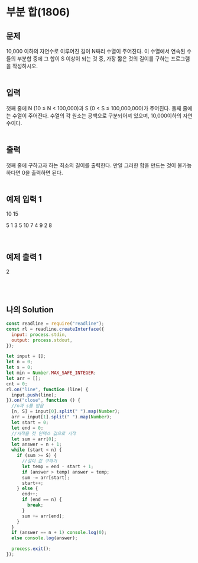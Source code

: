 # 부분 합(1806)

## 문제

10,000 이하의 자연수로 이루어진 길이 N짜리 수열이 주어진다. 이 수열에서 연속된 수들의 부분합 중에 그 합이 S 이상이 되는 것 중, 가장 짧은 것의 길이를 구하는 프로그램을 작성하시오.
<br/>
<br/>

## 입력

첫째 줄에 N (10 ≤ N < 100,000)과 S (0 < S ≤ 100,000,000)가 주어진다. 둘째 줄에는 수열이 주어진다. 수열의 각 원소는 공백으로 구분되어져 있으며, 10,000이하의 자연수이다.
<br/>
<br/>

## 출력

첫째 줄에 구하고자 하는 최소의 길이를 출력한다. 만일 그러한 합을 만드는 것이 불가능하다면 0을 출력하면 된다.
<br/>
<br/>

## 예제 입력 1

10 15

5 1 3 5 10 7 4 9 2 8

<br/>

## 예제 출력 1

2

<br/>
<br/>

## 나의 Solution

```javascript
const readline = require("readline");
const rl = readline.createInterface({
  input: process.stdin,
  output: process.stdout,
});

let input = [];
let n = 0;
let s = 0;
let min = Number.MAX_SAFE_INTEGER;
let arr = [];
cnt = 0;
rl.on("line", function (line) {
  input.push(line);
}).on("close", function () {
  //n과 s를 받음
  [n, S] = input[0].split(" ").map(Number);
  arr = input[1].split(" ").map(Number);
  let start = 0;
  let end = 0;
  //시작을 첫 인덱스 값으로 시작
  let sum = arr[0];
  let answer = n + 1;
  while (start < n) {
    if (sum >= S) {
      //길이 값 구하기
      let temp = end - start + 1;
      if (answer > temp) answer = temp;
      sum -= arr[start];
      start++;
    } else {
      end++;
      if (end == n) {
        break;
      }
      sum += arr[end];
    }
  }
  if (answer == n + 1) console.log(0);
  else console.log(answer);

  process.exit();
});
```
